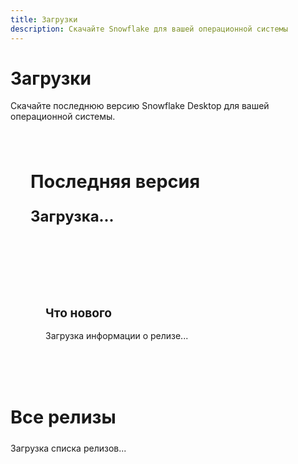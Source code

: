```yaml
---
title: Загрузки
description: Скачайте Snowflake для вашей операционной системы
---
```


# Загрузки

Скачайте последнюю версию Snowflake Desktop для вашей операционной системы.

<div class="download-section">
  <div class="latest-release">
    <h2>Последняя версия</h2>
    <div class="release-info">
      <div class="version-info">
        <span class="version" id="latest-version">Загрузка...</span>
        <span class="release-date" id="latest-date"></span>
      </div>
      <div class="download-buttons">
        <a href="#" class="btn btn-primary" id="download-windows" style="display: none;">
          <i class="icon">💻</i>
          Windows
        </a>
        <a href="#" class="btn btn-primary" id="download-linux" style="display: none;">
          <i class="icon">🐧</i>
          Linux
        </a>
        <a href="#" class="btn btn-primary" id="download-macos" style="display: none;">
          <i class="icon">🍎</i>
          macOS
        </a>
      </div>
      <div class="additional-downloads">
        <div class="platform-group" id="windows-group" style="display: none;">
          <h4>Windows</h4>
          <div class="download-links">
            <a href="#" class="download-link" id="download-windows-msi" style="display: none;">MSI Installer</a>
          </div>
        </div>
        <div class="platform-group" id="linux-group" style="display: none;">
          <h4>Linux</h4>
          <div class="download-links">
            <a href="#" class="download-link" id="download-linux-deb" style="display: none;">DEB Package</a>
            <a href="#" class="download-link" id="download-linux-rpm" style="display: none;">RPM Package</a>
          </div>
        </div>
      </div>
    </div>
    <div class="release-notes">
      <h3>Что нового</h3>
      <div id="release-notes-content">Загрузка информации о релизе...</div>
    </div>
  </div>

  <div class="all-releases">
    <h2>Все релизы</h2>
    <div id="all-releases-content">
      <p>Загрузка списка релизов...</p>
    </div>
  </div>
</div>

<script>
// Проверяем, что мы в браузере
if (typeof window !== 'undefined' && typeof document !== 'undefined') {
  // GitHub API endpoints
  const GITHUB_API_BASE = 'https://api.github.com/repos/ikloster03/snowflake-desktop';
  const LATEST_RELEASE_URL = `${GITHUB_API_BASE}/releases/latest`;
  const ALL_RELEASES_URL = `${GITHUB_API_BASE}/releases`;

  // Функция для получения последнего релиза
  async function fetchLatestRelease() {
    try {
      const response = await fetch(LATEST_RELEASE_URL);
      if (!response.ok) {
        throw new Error(`HTTP error! status: ${response.status}`);
      }
      const release = await response.json();
      return release;
    } catch (error) {
      console.error('Ошибка при загрузке последнего релиза:', error);
      return null;
    }
  }

  // Функция для получения всех релизов
  async function fetchAllReleases() {
    try {
      const response = await fetch(ALL_RELEASES_URL);
      if (!response.ok) {
        throw new Error(`HTTP error! status: ${response.status}`);
      }
      const releases = await response.json();
      return releases;
    } catch (error) {
      console.error('Ошибка при загрузке всех релизов:', error);
      return [];
    }
  }

  // Функция для поиска основного ассета по платформе
  function getPrimaryAssetByPlatform(assets, platform) {
    const patterns = {
      windows: [
        /\.exe$/i,
        /windows.*\.zip$/i,
        /win.*\.zip$/i,
        /\.msi$/i
      ],
      linux: [
        /\.AppImage$/i,
        /linux.*\.tar\.gz$/i,
        /\.deb$/i,
        /\.rpm$/i
      ],
      macos: [
        /\.dmg$/i,
        /darwin.*\.tar\.gz$/i,
        /macos.*\.zip$/i,
        /osx.*\.zip$/i
      ]
    };

    const platformPatterns = patterns[platform] || [];
    
    for (const pattern of platformPatterns) {
      const asset = assets.find(asset => 
        pattern.test(asset.name) && 
        !asset.name.endsWith('.sig') && 
        asset.name !== 'latest.json'
      );
      if (asset) return asset;
    }
    
    return null;
  }

  // Функция для обновления страницы загрузки
  async function updateDownloadPage() {
    try {
      const [latestRelease, allReleases] = await Promise.all([
        fetchLatestRelease(),
        fetchAllReleases()
      ]);

      if (latestRelease) {
        // Обновляем информацию о последней версии
        const versionElement = document.getElementById('latest-version');
        const dateElement = document.getElementById('latest-date');
        
        if (versionElement) {
          versionElement.textContent = latestRelease.tag_name;
        }
        
        if (dateElement) {
          const releaseDate = new Date(latestRelease.published_at);
          dateElement.textContent = releaseDate.toLocaleDateString('ru-RU');
        }

        // Обновляем кнопки загрузки
        const platforms = ['windows', 'linux', 'macos'];
        platforms.forEach(platform => {
          const button = document.getElementById(`download-${platform}`);
          if (button) {
            const asset = getPrimaryAssetByPlatform(latestRelease.assets, platform);
            if (asset) {
              button.href = asset.browser_download_url;
              button.style.display = 'inline-flex';
              button.setAttribute('download', '');
            }
          }
        });

        // Обновляем дополнительные ссылки для скачивания
        const additionalDownloads = {
          'windows-msi': /\.msi$/i,
          'linux-deb': /\.deb$/i,
          'linux-rpm': /\.rpm$/i
        };

        Object.entries(additionalDownloads).forEach(([id, pattern]) => {
          const link = document.getElementById(`download-${id}`);
          if (link) {
            const asset = latestRelease.assets.find(asset => 
              pattern.test(asset.name) && 
              !asset.name.endsWith('.sig') && 
              asset.name !== 'latest.json'
            );
            if (asset) {
              link.href = asset.browser_download_url;
              link.style.display = 'inline-flex';
              link.setAttribute('download', '');
            }
          }
        });

        // Показываем группы с дополнительными ссылками
        const windowsGroup = document.getElementById('windows-group');
        const linuxGroup = document.getElementById('linux-group');
        
        if (windowsGroup && document.getElementById('download-windows-msi').style.display !== 'none') {
          windowsGroup.style.display = 'block';
        }
        
        if (linuxGroup && (document.getElementById('download-linux-deb').style.display !== 'none' || 
                          document.getElementById('download-linux-rpm').style.display !== 'none')) {
          linuxGroup.style.display = 'block';
        }

        // Обновляем заметки о релизе
        const notesElement = document.getElementById('release-notes-content');
        if (notesElement) {
          if (latestRelease.body && latestRelease.body.trim()) {
            notesElement.innerHTML = latestRelease.body
              .replace(/\n/g, '<br>')
              .replace(/\*\*(.*?)\*\*/g, '<strong>$1</strong>')
              .replace(/\*(.*?)\*/g, '<em>$1</em>');
          } else {
            notesElement.innerHTML = '<p>Информация о релизе недоступна.</p>';
          }
        }
      }

      // Обновляем список всех релизов
      const allReleasesElement = document.getElementById('all-releases-content');
      if (allReleasesElement && allReleases.length > 0) {
        // Фильтруем текущий релиз из списка всех релизов
        const filteredReleases = allReleases.filter(release => 
          !latestRelease || release.id !== latestRelease.id
        );
        
        if (filteredReleases.length > 0) {
          allReleasesElement.innerHTML = filteredReleases.map(release => {
            const releaseDate = new Date(release.published_at);
            const assets = release.assets.filter(asset => 
              !asset.name.endsWith('.sig') && asset.name !== 'latest.json'
            );
            
            const downloadLinks = assets.map(asset => 
              `<a href="${asset.browser_download_url}" class="download-link" download>${asset.name}</a>`
            ).join('');

            const preReleaseNote = release.prerelease ? '<span class="pre-release">Пре-релиз</span>' : '';

            return `
              <div class="release-item">
                <div class="release-header">
                  <h3>${release.tag_name} ${preReleaseNote}</h3>
                  <span class="release-date">${releaseDate.toLocaleDateString('ru-RU')}</span>
                </div>
                <div class="release-body">
                  ${release.body ? release.body.replace(/\n/g, '<br>').replace(/\*\*(.*?)\*\*/g, '<strong>$1</strong>') : 'Нет описания'}
                </div>
                <div class="release-downloads">
                  ${downloadLinks}
                </div>
              </div>
            `;
          }).join('');
        } else {
          allReleasesElement.innerHTML = '<p>Предыдущих релизов не найдено.</p>';
        }
      }
    } catch (error) {
      console.error('Ошибка при обновлении страницы загрузки:', error);
    }
  }

  // Запускаем обновление страницы после загрузки DOM
  if (document.readyState === 'loading') {
    document.addEventListener('DOMContentLoaded', updateDownloadPage);
  } else {
    updateDownloadPage();
  }

  // Дополнительная проверка для случаев, когда DOMContentLoaded уже прошел
  window.addEventListener('load', function() {
    if (document.getElementById('latest-version') && document.getElementById('latest-version').textContent === 'Загрузка...') {
      updateDownloadPage();
    }
  });
}
</script>

<style>
.download-section {
  max-width: 800px;
  margin: 0 auto;
  padding: 2rem 0;
}

.latest-release {
  background: var(--vp-c-bg-soft);
  border-radius: 12px;
  padding: 2rem;
  margin-bottom: 3rem;
  border: 1px solid var(--vp-c-divider);
}

.latest-release h2 {
  margin-top: 0;
  color: var(--vp-c-text-1);
  font-size: 1.8rem;
  margin-bottom: 1.5rem;
}

.release-info {
  margin-bottom: 2rem;
}

.version-info {
  display: flex;
  align-items: center;
  gap: 1rem;
  margin-bottom: 1.5rem;
}

.version {
  font-size: 1.5rem;
  font-weight: 700;
  color: var(--vp-c-brand);
}

.release-date {
  color: var(--vp-c-text-2);
  font-size: 0.9rem;
}

.download-buttons {
  display: flex;
  gap: 1rem;
  flex-wrap: wrap;
}

.btn {
  display: inline-flex;
  align-items: center;
  gap: 0.5rem;
  padding: 0.75rem 1.5rem;
  border-radius: 8px;
  text-decoration: none !important;
  font-weight: 600;
  font-size: 1rem;
  transition: all 0.3s ease;
  border: 2px solid transparent;
  position: relative;
  text-transform: uppercase;
  letter-spacing: 0.5px;
  z-index: 1;
}

.btn:hover {
  text-decoration: none !important;
}

.btn:focus,
.btn:active,
.btn:visited {
  text-decoration: none !important;
}

.btn * {
  position: relative;
  z-index: 2;
}

.btn-primary {
  background: linear-gradient(135deg, var(--vp-c-brand), var(--vp-c-brand-darker));
  color: white !important;
}

.btn-primary:hover {
  background: linear-gradient(135deg, var(--vp-c-brand-darker), var(--vp-c-brand));
  transform: translateY(-3px);
  box-shadow: 0 8px 25px rgba(0, 0, 0, 0.15);
}

.btn-primary:focus,
.btn-primary:active,
.btn-primary:visited {
  color: white !important;
}

.btn-secondary {
  background: linear-gradient(135deg, var(--vp-c-bg-soft), var(--vp-c-bg));
  color: var(--vp-c-text-1) !important;
  border: 2px solid var(--vp-c-divider);
}

.btn-secondary:hover {
  background: linear-gradient(135deg, var(--vp-c-bg), var(--vp-c-bg-soft));
  border-color: var(--vp-c-brand);
  transform: translateY(-3px);
  box-shadow: 0 8px 25px rgba(0, 0, 0, 0.1);
}

.btn-secondary:focus,
.btn-secondary:active,
.btn-secondary:visited {
  color: var(--vp-c-text-1) !important;
}

.icon {
  font-size: 1.2rem;
}

.release-notes {
  background: var(--vp-c-bg);
  border-radius: 8px;
  padding: 1.5rem;
  border: 1px solid var(--vp-c-divider);
}

.release-notes h3 {
  margin-top: 0;
  color: var(--vp-c-text-1);
  font-size: 1.2rem;
  margin-bottom: 1rem;
}

.all-releases h2 {
  color: var(--vp-c-text-1);
  font-size: 1.8rem;
  margin-bottom: 1.5rem;
}

.release-item {
  background: var(--vp-c-bg-soft);
  border-radius: 8px;
  padding: 1.5rem;
  margin-bottom: 1.5rem;
  border: 1px solid var(--vp-c-divider);
}

.release-header {
  display: flex;
  justify-content: space-between;
  align-items: center;
  margin-bottom: 1rem;
}

.release-header h3 {
  margin: 0;
  color: var(--vp-c-text-1);
  font-size: 1.3rem;
}

.pre-release {
  background: #f59e0b;
  color: white;
  padding: 0.2rem 0.5rem;
  border-radius: 4px;
  font-size: 0.7rem;
  font-weight: 600;
  text-transform: uppercase;
  margin-left: 0.5rem;
}

.release-body {
  color: var(--vp-c-text-2);
  line-height: 1.6;
  margin-bottom: 1rem;
}

.release-downloads {
  display: flex;
  gap: 0.5rem;
  flex-wrap: wrap;
}

.download-link {
  background: var(--vp-c-brand);
  color: white;
  padding: 0.4rem 0.8rem;
  border-radius: 4px;
  text-decoration: none !important;
  font-size: 0.8rem;
  font-weight: 500;
  transition: all 0.2s ease;
}

.download-link:hover {
  background: var(--vp-c-brand-darker);
  transform: translateY(-1px);
  text-decoration: none !important;
}

.download-link:focus,
.download-link:active,
.download-link:visited {
  text-decoration: none !important;
}

@media (max-width: 768px) {
  .download-section {
    padding: 1rem;
  }
  
  .latest-release {
    padding: 1.5rem;
  }
  
  .version-info {
    flex-direction: column;
    align-items: flex-start;
    gap: 0.5rem;
  }
  
  .download-buttons {
    flex-direction: column;
  }
  
  .btn {
    justify-content: center;
  }
  
  .release-header {
    flex-direction: column;
    align-items: flex-start;
    gap: 0.5rem;
  }
  
  .release-downloads {
    flex-direction: column;
  }
}

.additional-downloads {
  margin-top: 1.5rem;
  padding-top: 1.5rem;
  border-top: 1px solid var(--vp-c-divider);
}

.platform-group {
  margin-bottom: 1.5rem;
}

.platform-group h4 {
  margin: 0 0 0.75rem 0;
  color: var(--vp-c-text-1);
  font-size: 1rem;
  font-weight: 600;
}

.platform-group .download-links {
  display: flex;
  gap: 0.75rem;
  flex-wrap: wrap;
}

.platform-group .download-link {
  background: var(--vp-c-bg);
  color: var(--vp-c-text-1) !important;
  padding: 0.5rem 1rem;
  border-radius: 6px;
  text-decoration: none !important;
  font-size: 0.9rem;
  font-weight: 500;
  border: 1px solid var(--vp-c-divider);
  transition: all 0.2s ease;
}

.platform-group .download-link:hover {
  background: var(--vp-c-brand-soft);
  border-color: var(--vp-c-brand);
  transform: translateY(-1px);
  text-decoration: none !important;
}

.platform-group .download-link:focus,
.platform-group .download-link:active,
.platform-group .download-link:visited {
  text-decoration: none !important;
}
</style> 

